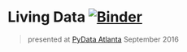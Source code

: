 # Living Data  [![Binder](http://mybinder.org/badge.svg)](http://mybinder.org:/repo/bollywvl/living-data)

> presented at [PyData Atlanta](http://www.meetup.com/PyData-Atlanta/) September 2016
